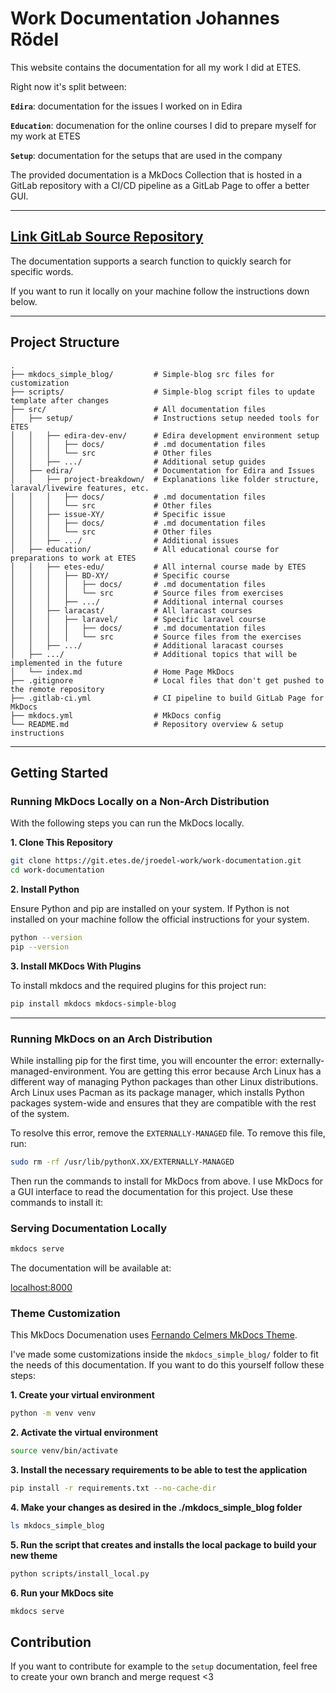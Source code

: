 # Work Documentation Johannes Rödel

This website contains the documentation for all my work I did at ETES. 

Right now it's split between:

**`Edira`**: documentation for the issues I worked on in Edira

**`Education`**: documenation for the online courses I did to prepare myself for my work at ETES

**`Setup`**: documentation for the setups that are used in the company

The provided documentation is a MkDocs Collection that is hosted in a GitLab repository with a CI/CD pipeline as a GitLab Page to offer a better GUI.

---

## [Link GitLab Source Repository](https://git.etes.de/jroedel-work/work-documentation.git)

The documentation supports a search function to quickly search for specific words.

If you want to run it locally on your machine follow the instructions down below. 

---

## Project Structure 

```
.
├── mkdocs_simple_blog/         # Simple-blog src files for customization
├── scripts/                    # Simple-blog script files to update template after changes
├── src/                        # All documentation files
│   ├── setup/                  # Instructions setup needed tools for ETES
│   │   ├── edira-dev-env/      # Edira development environment setup
│   │   │   ├── docs/           # .md documentation files
│   │   │   └── src             # Other files
│   │   ├── .../                # Additional setup guides
│   ├── edira/                  # Documentation for Edira and Issues
│   │   ├── project-breakdown/  # Explanations like folder structure, laraval/livewire features, etc.
│   │   │   ├── docs/           # .md documentation files
│   │   │   └── src             # Other files
│   │   ├── issue-XY/           # Specific issue
│   │   │   ├── docs/           # .md documentation files
│   │   │   └── src             # Other files
│   │   ├── .../                # Additional issues
│   ├── education/              # All educational course for preparations to work at ETES
│   │   ├── etes-edu/           # All internal course made by ETES
│   │   │   ├── BD-XY/          # Specific course
│   │   │   │   ├── docs/       # .md documentation files
│   │   │   │   └── src         # Source files from exercises
│   │   │   ├── .../            # Additional internal courses
│   │   ├── laracast/           # All laracast courses
│   │   │   ├── laravel/        # Specific laravel course
│   │   │   │   ├── docs/       # .md documentation files
│   │   │   │   └── src         # Source files from the exercises  
│   │   ├── .../                # Additional laracast courses
│   ├── .../                    # Additional topics that will be implemented in the future        
│   └── index.md                # Home Page MkDocs 
├── .gitignore                  # Local files that don't get pushed to the remote repository
├── .gitlab-ci.yml              # CI pipeline to build GitLab Page for MkDocs
├── mkdocs.yml                  # MkDocs config
└── README.md                   # Repository overview & setup instructions
```

---

## **Getting Started**

### Running MkDocs Locally on a Non-Arch Distribution

With the following steps you can run the MkDocs locally.

**1. Clone This Repository**

```bash
git clone https://git.etes.de/jroedel-work/work-documentation.git
cd work-documentation
```
**2. Install Python**

Ensure Python and pip are installed on your system. If Python is not installed on your machine follow the official instructions for your system.

```bash
python --version
pip --version
```

**3. Install MKDocs With Plugins**

To install mkdocs and the required plugins for this project run:

```bash
pip install mkdocs mkdocs-simple-blog
```

---

### Running MkDocs on an Arch Distribution

While installing pip for the first time, you will encounter the error: externally-managed-environment. You are getting this error because Arch Linux has a different way of managing Python packages than other Linux distributions. Arch Linux uses Pacman as its package manager, which installs Python packages system-wide and ensures that they are compatible with the rest of the system.

To resolve this error, remove the `EXTERNALLY-MANAGED` file. To remove this file, run:

```bash
sudo rm -rf /usr/lib/pythonX.XX/EXTERNALLY-MANAGED
```

Then run the commands to install for MkDocs from above.
I use MkDocs for a GUI interface to read the documentation for this project. Use these commands to install it:

### Serving Documentation Locally

```bash
mkdocs serve
```

The documentation will be available at:

[localhost:8000](http://127.0.0.1:8000)

### Theme Customization

This MkDocs Documenation uses [Fernando Celmers MkDocs Theme](https://github.com/FernandoCelmer/mkdocs-simple-blog). 

I've made some customizations inside the `mkdocs_simple_blog/` folder to fit the needs of this documentation. If you want to do this yourself follow these steps:

**1. Create your virtual environment**
   
```bash
python -m venv venv
```

**2. Activate the virtual environment**
   
```bash
source venv/bin/activate
```

**3. Install the necessary requirements to be able to test the application**
   
```bash
pip install -r requirements.txt --no-cache-dir
```

**4. Make your changes as desired in the ./mkdocs_simple_blog folder**
   
```bash
ls mkdocs_simple_blog
```

**5. Run the script that creates and installs the local package to build your new theme**

```bash
python scripts/install_local.py 
```

**6. Run your MkDocs site**

```bash
mkdocs serve
```

## Contribution 

If you want to contribute for example to the `setup` documentation, feel free to create your own branch and merge request <3